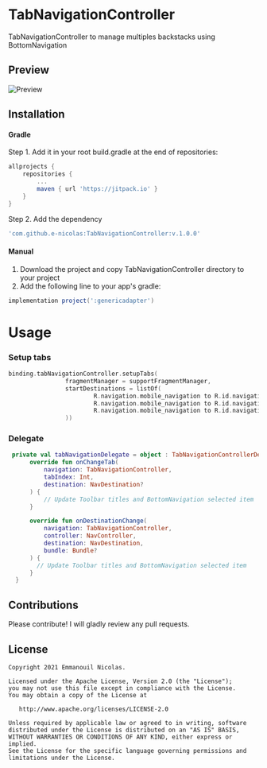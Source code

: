 # TabNavigationController

TabNavigationController to manage multiples backstacks using BottomNavigation

## Preview
![Preview](https://media.giphy.com/media/SK7odxK3RxoMj1ar0M/giphy.gif)

## Installation

#### Gradle
Step 1. Add it in your root build.gradle at the end of repositories:
```groovy
allprojects {
    repositories {
        ...
        maven { url 'https://jitpack.io' }
    }
}
```
Step 2. Add the dependency
```groovy
'com.github.e-nicolas:TabNavigationController:v.1.0.0'
```

#### Manual
1. Download the project and copy TabNavigationController directory to your project
2. Add the following line to your app's gradle:

```groovy
implementation project(':genericadapter')
```

# Usage

### Setup tabs
```kotlin
binding.tabNavigationController.setupTabs(
                fragmentManager = supportFragmentManager,
                startDestinations = listOf(
                        R.navigation.mobile_navigation to R.id.navigation_home,
                        R.navigation.mobile_navigation to R.id.navigation_dashboard,
                        R.navigation.mobile_navigation to R.id.navigation_notifications,
                ))
```
### Delegate
```kotlin
 private val tabNavigationDelegate = object : TabNavigationControllerDelegate {
      override fun onChangeTab(
          navigation: TabNavigationController,
          tabIndex: Int,
          destination: NavDestination?
      ) {
          // Update Toolbar titles and BottomNavigation selected item
      }

      override fun onDestinationChange(
          navigation: TabNavigationController,
          controller: NavController,
          destination: NavDestination,
          bundle: Bundle?
      ) {
        // Update Toolbar titles and BottomNavigation selected item
      }
  }
```
## Contributions
Please contribute! I will gladly review any pull requests.

## License

```
Copyright 2021 Emmanouil Nicolas.

Licensed under the Apache License, Version 2.0 (the "License");
you may not use this file except in compliance with the License.
You may obtain a copy of the License at

   http://www.apache.org/licenses/LICENSE-2.0

Unless required by applicable law or agreed to in writing, software
distributed under the License is distributed on an "AS IS" BASIS,
WITHOUT WARRANTIES OR CONDITIONS OF ANY KIND, either express or implied.
See the License for the specific language governing permissions and
limitations under the License.
```
